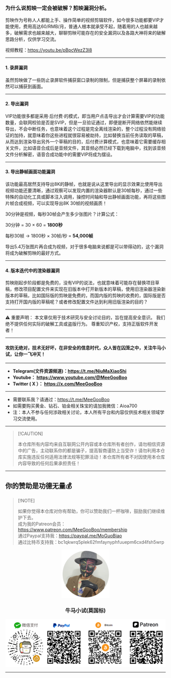 ### 为什么说剪映一定会被破解？剪映漏洞分析。

剪映作为号称人人都能上手、操作简单的视频剪辑软件，如今很多功能都要VIP才能使用，费用高达60/RMB/月，普通人根本就承受不起，随着用的人也越来越多，破解需求也越来越大，聊聊剪映可能存在的安全漏洞以及各路大神将来的破解思路分析，仅供学习交流。

视频教程：https://youtu.be/pBpcWezZ3l8

****

#### 1. 录屏漏洞

虽然剪映做了一些防止录屏软件捕获窗口录制的限制，但是捕获整个屏幕的录制依然可以捕获到画面。

****

#### 2. 导出漏洞

VIP功能很多都是采用·后付费·的模式，即当用户点击导出才会计算需要VIP的功能数量，会联网校验是否是SVIP，但是一旦验证通过，即便是断开网络依然能继续导出，不会中断任务，也意味着这个过程是完全离线渲染的，整个过程没有网络验证的加持，就意味着你这些进程就很容易被劫持，比如替换当前任务读取的草稿，从而达到渲染导出另外一个草稿的目的，后付费计算模式，也意味着它需要缓存相关文件，比如语音合成后是音频文件，其音频必然已经下载到电脑中，找到该音频文件分析解密，语音合成功能中的需要VIP将成为摆设。

****

#### 3. 导出静帧画面功能漏洞

该功能最高居然支持导出8K的静帧，也就是说从这里导出的显示效果比使用导出视频功能还要清晰，通过观察可以发现内置的渲染器默认是30帧每秒，通过一些特殊的自动化工具或脚本注入调用，操控时间轴和导出静帧画面功能，再将这些图片帧合成视频，可以实现导出8K 30帧的视频画质！

30分钟是视频，每秒30帧会产生多少张图片？计算公式：

30分钟 = 30 × 60 = **1800秒**

每秒30帧 → 1800秒 × 30帧/秒 = **54,000帧** 

导出5.4万张图片再合成为视频，对于很多电脑来说都是可以带得动的，这个漏洞将成为破解剪映的最好方式。

****

#### 4. 版本迭代中的渲染器漏洞

剪映刚起步阶段都是免费的，没有VIP的说法，也就意味着可能存在替换项目草稿，修改项目配置文件来实现在旧版本中打开新版本的草稿，使用旧渲染器渲染新版本的草稿，比如国际版的剪映是免费的，而国内版的剪映的收费的，国际版是否支持打开国内版的草稿呢？或者修改配置文件达到利用旧版渲染的目的？

****
⚠️ 重要声明：
本文章仅用于技术研究与安全讨论目的，旨在提高安全意识。
我们绝不提供任何实际的破解工具或盗版行为。
尊重知识产权，支持正版软件开发者！


****

#### 攻防无绝对，技术无好坏，在非安全的信息时代，众人皆在囚笼之中，关注牛马小试，让你一飞冲天！

****

- **Telegram(文件资源频道)：https://t.me/NiuMaXiaoShi**
- **Youtube：  https://www.youtube.com/@MeeGooBoo**
- **Twitter ( X ）：  https://x.com/MeeGooBoo**

****

- 需要联系我？请通过：https://t.me/MeeGooBoo
- 如需要购买黄金、钻石、铂金相关珠宝的请加我微信：Aioa700
- 注：本人不参与任何涉政相关讨论，本人所有平台和内容仅供技术相关领域学习交流使用。

****

>  [!CAUTION]
>
> 本仓库所有内容均来自互联网公开内容或本仓库所有者创作，请勿相信资源中的广告，主动联系你的都是骗子，提高智商谨防上当受诈！请勿利用本仓库实施违反任何适用法律法规等犯罪活动！本仓库所有者不对因使用本仓库内容导致的任何后果承担责任！

****

## 你的赞助是功德无量💰

>  [!NOTE]
>
> 如果你觉得本仓库对你有帮助，你可以赞助我们一杯咖啡，鼓励我们继续维护下去。<br>
> 成为我的Patreon会员：https://www.patreon.com/MeeGooBoo/membership<br>
> 通过Paypal支持我：https://paypal.me/MoGuoBiao<br>
> 通过比特币支持我：bc1qkwrq5plek62fmfaynyphfuuepm6cxd4fsh5wrp



<p align="center" >
    <img src="https://raw.githubusercontent.com/MeeGooBoo/2025/refs/heads/main/static/imgs/logo.png" width="150">
    <h3 align="center">牛马小试(莫国标)</h3>
    <p align="center">
        <img src="https://raw.githubusercontent.com/MeeGooBoo/2025/refs/heads/main/static/imgs/pays.png">
    </p>
</p>


****
